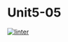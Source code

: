 # Unit5-05
[![linter](https://github.com/Samantha-Nguyen/Unit5-05/workflows/linter/badge.svg)](https://github.com/marketplace/actions/super-linter)
